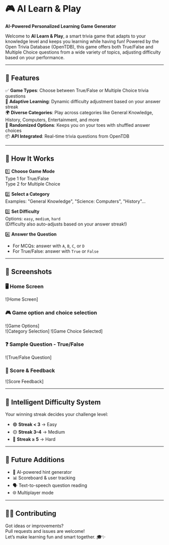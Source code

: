 # 🎮 AI Learn & Play

**AI-Powered Personalized Learning Game Generator**

Welcome to **AI Learn & Play**, a smart trivia game that adapts to your knowledge level and keeps you learning while having fun! Powered by the Open Trivia Database (OpenTDB), this game offers both True/False and Multiple Choice questions from a wide variety of topics, adjusting difficulty based on your performance.

---

## 🚀 Features

✅ **Game Types**: Choose between True/False or Multiple Choice trivia questions  
🧠 **Adaptive Learning**: Dynamic difficulty adjustment based on your answer streak  
🌍 **Diverse Categories**: Play across categories like General Knowledge, History, Computers, Entertainment, and more  
🔁 **Randomized Options**: Keeps you on your toes with shuffled answer choices  
📦 **API Integrated**: Real-time trivia questions from OpenTDB  

---

## 🧩 How It Works

1️⃣ **Choose Game Mode**  
Type 1 for True/False  
Type 2 for Multiple Choice  

2️⃣ **Select a Category**  
Examples: "General Knowledge", "Science: Computers", "History"...  

3️⃣ **Set Difficulty**  
Options: `easy`, `medium`, `hard`  
(Difficulty also auto-adjusts based on your answer streak!)

4️⃣ **Answer the Question**  
- For MCQs: answer with `A`, `B`, `C`, or `D`  
- For True/False: answer with `True` or `False`  

---

## 📸 Screenshots

### 🖥️ Home Screen
![Home Screen]

### 🎮 Game option and choice selection
![Game Options]  
![Category Selection]
![Game Choice Selected]

### ❓ Sample Question - True/False
![True/False Question]

### 🧠 Score & Feedback
![Score Feedback] 

---

## 🧠 Intelligent Difficulty System

Your winning streak decides your challenge level:

- 🟢 **Streak < 3** → Easy  
- 🟡 **Streak 3–4** → Medium  
- 🔴 **Streak ≥ 5** → Hard  

---

## 🔮 Future Additions

- 🧠 AI-powered hint generator  
- 📊 Scoreboard & user tracking  
- 🗣️ Text-to-speech question reading  
- 🌐 Multiplayer mode  

---

## 👩‍💻 Contributing

Got ideas or improvements?  
Pull requests and issues are welcome!  
Let’s make learning fun and smart together. 🎓✨
